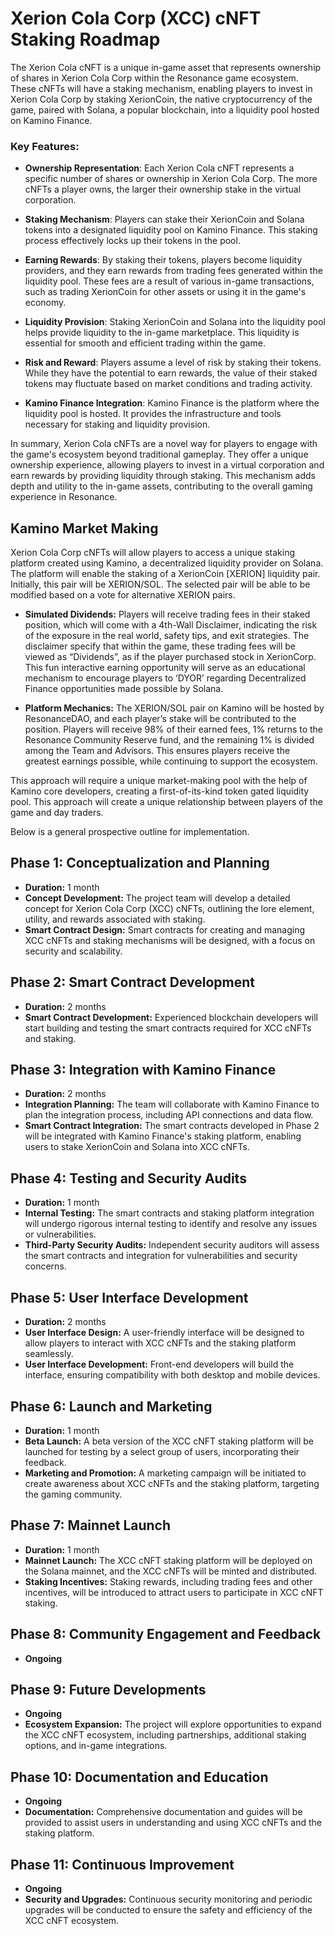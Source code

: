 # Xerion Cola Corp (XCC) cNFT Staking Roadmap

The Xerion Cola cNFT is a unique in-game asset that represents ownership of shares in Xerion Cola Corp within the Resonance game ecosystem. These cNFTs will have a staking mechanism, enabling players to invest in Xerion Cola Corp by staking XerionCoin, the native cryptocurrency of the game, paired with Solana, a popular blockchain, into a liquidity pool hosted on Kamino Finance.

### Key Features:

- **Ownership Representation**: Each Xerion Cola cNFT represents a specific number of shares or ownership in Xerion Cola Corp. The more cNFTs a player owns, the larger their ownership stake in the virtual corporation.

- **Staking Mechanism**: Players can stake their XerionCoin and Solana tokens into a designated liquidity pool on Kamino Finance. This staking process effectively locks up their tokens in the pool.

- **Earning Rewards**: By staking their tokens, players become liquidity providers, and they earn rewards from trading fees generated within the liquidity pool. These fees are a result of various in-game transactions, such as trading XerionCoin for other assets or using it in the game's economy.

- **Liquidity Provision**: Staking XerionCoin and Solana into the liquidity pool helps provide liquidity to the in-game marketplace. This liquidity is essential for smooth and efficient trading within the game.

- **Risk and Reward**: Players assume a level of risk by staking their tokens. While they have the potential to earn rewards, the value of their staked tokens may fluctuate based on market conditions and trading activity.

- **Kamino Finance Integration**: Kamino Finance is the platform where the liquidity pool is hosted. It provides the infrastructure and tools necessary for staking and liquidity provision.

In summary, Xerion Cola cNFTs are a novel way for players to engage with the game's ecosystem beyond traditional gameplay. They offer a unique ownership experience, allowing players to invest in a virtual corporation and earn rewards by providing liquidity through staking. This mechanism adds depth and utility to the in-game assets, contributing to the overall gaming experience in Resonance.


## Kamino Market Making

Xerion Cola Corp cNFTs will allow players to access a unique staking platform created using Kamino, a decentralized liquidity provider on Solana. The platform will enable the staking of a XerionCoin [XERION] liquidity pair. Initially, this pair will be XERION/SOL. The selected pair will be able to be modified based on a vote for alternative XERION pairs. 

   - **Simulated Dividends:** Players will receive trading fees in their staked position, which will come with a 4th-Wall Disclaimer, indicating the risk of the exposure in the real world, safety tips, and exit strategies. The disclaimer specify that within the game, these trading fees will be viewed as “Dividends”, as if the player purchased stock in XerionCorp. This fun interactive earning opportunity will serve as an educational mechanism to encourage players to ‘DYOR’ regarding Decentralized Finance opportunities made possible by Solana. 

   - **Platform Mechanics:** The XERION/SOL pair on Kamino will be hosted by ResonanceDAO, and each player’s stake will be contributed to the position. Players will receive 98% of their earned fees, 1% returns to the Resonance Community Reserve fund, and the remaining 1% is divided among the Team and Advisors. This ensures players receive the greatest earnings possible, while continuing to support the ecosystem. 

This approach will require a unique market-making pool with the help of Kamino core developers, creating a first-of-its-kind token gated liquidity pool. This approach will create a unique relationship between players of the game and day traders.

Below is a general prospective outline for implementation. 

## Phase 1: Conceptualization and Planning
- **Duration:** 1 month
- **Concept Development:** The project team will develop a detailed concept for Xerion Cola Corp (XCC) cNFTs, outlining the lore element, utility, and rewards associated with staking.
- **Smart Contract Design:** Smart contracts for creating and managing XCC cNFTs and staking mechanisms will be designed, with a focus on security and scalability.

## Phase 2: Smart Contract Development
- **Duration:** 2 months
- **Smart Contract Development:** Experienced blockchain developers will start building and testing the smart contracts required for XCC cNFTs and staking.

## Phase 3: Integration with Kamino Finance
- **Duration:** 2 months
- **Integration Planning:** The team will collaborate with Kamino Finance to plan the integration process, including API connections and data flow.
- **Smart Contract Integration:** The smart contracts developed in Phase 2 will be integrated with Kamino Finance's staking platform, enabling users to stake XerionCoin and Solana into XCC cNFTs.

## Phase 4: Testing and Security Audits
- **Duration:** 1 month
- **Internal Testing:** The smart contracts and staking platform integration will undergo rigorous internal testing to identify and resolve any issues or vulnerabilities.
- **Third-Party Security Audits:** Independent security auditors will assess the smart contracts and integration for vulnerabilities and security concerns.

## Phase 5: User Interface Development
- **Duration:** 2 months
- **User Interface Design:** A user-friendly interface will be designed to allow players to interact with XCC cNFTs and the staking platform seamlessly.
- **User Interface Development:** Front-end developers will build the interface, ensuring compatibility with both desktop and mobile devices.

## Phase 6: Launch and Marketing
- **Duration:** 1 month
- **Beta Launch:** A beta version of the XCC cNFT staking platform will be launched for testing by a select group of users, incorporating their feedback.
- **Marketing and Promotion:** A marketing campaign will be initiated to create awareness about XCC cNFTs and the staking platform, targeting the gaming community.

## Phase 7: Mainnet Launch
- **Duration:** 1 month
- **Mainnet Launch:** The XCC cNFT staking platform will be deployed on the Solana mainnet, and the XCC cNFTs will be minted and distributed.
- **Staking Incentives:** Staking rewards, including trading fees and other incentives, will be introduced to attract users to participate in XCC cNFT staking.

## Phase 8: Community Engagement and Feedback
- **Ongoing**

## Phase 9: Future Developments
- **Ongoing**
- **Ecosystem Expansion:** The project will explore opportunities to expand the XCC cNFT ecosystem, including partnerships, additional staking options, and in-game integrations.

## Phase 10: Documentation and Education
- **Ongoing**
- **Documentation:** Comprehensive documentation and guides will be provided to assist users in understanding and using XCC cNFTs and the staking platform.

## Phase 11: Continuous Improvement
- **Ongoing**
- **Security and Upgrades:** Continuous security monitoring and periodic upgrades will be conducted to ensure the safety and efficiency of the XCC cNFT ecosystem.
